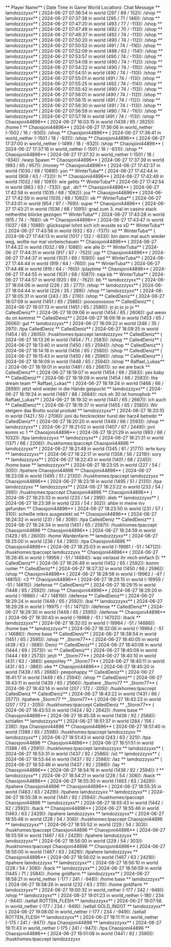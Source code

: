 ** Player Name** ( Date  Time in  Game World Location):  Chat Message
** Iamdozzzyxx** ( 2024-06-27  07:36:54 in  world (297 / 89 / 152)): /shop
** Iamdozzzyxx** ( 2024-06-27  07:37:38 in  world (295 / 71 / 146)): /shop
** Iamdozzzyxx** ( 2024-06-27  07:47:20 in  world (493 / 77 / -113)): /shop
** Iamdozzzyxx** ( 2024-06-27  07:47:49 in  world (492 / 70 / -113)): /shop
** Iamdozzzyxx** ( 2024-06-27  07:48:37 in  world (492 / 74 / -113)): /shop
** Iamdozzzyxx** ( 2024-06-27  07:50:20 in  world (490 / 74 / -112)): /shop
** Iamdozzzyxx** ( 2024-06-27  07:50:52 in  world (491 / 74 / -116)): /shop
** Iamdozzzyxx** ( 2024-06-27  07:52:09 in  world (488 / 63 / -114)): /shop
** Iamdozzzyxx** ( 2024-06-27  07:53:57 in  world (490 / 74 / -113)): /shop
** Iamdozzzyxx** ( 2024-06-27  07:54:08 in  world (490 / 74 / -112)): /shop
** Iamdozzzyxx** ( 2024-06-27  07:54:22 in  world (490 / 74 / -115)): /shop
** Iamdozzzyxx** ( 2024-06-27  07:54:51 in  world (490 / 74 / -110)): /shop
** Iamdozzzyxx** ( 2024-06-27  07:55:01 in  world (491 / 74 / -113)): /shop
** Iamdozzzyxx** ( 2024-06-27  07:55:25 in  world (492 / 74 / -114)): /shop
** Iamdozzzyxx** ( 2024-06-27  07:55:42 in  world (490 / 74 / -113)): /shop
** Iamdozzzyxx** ( 2024-06-27  07:56:01 in  world (490 / 74 / -112)): /shop
** Iamdozzzyxx** ( 2024-06-27  07:56:15 in  world (491 / 74 / -112)): /shop
** Iamdozzzyxx** ( 2024-06-27  07:56:30 in  world (491 / 74 / -113)): /shop
** Iamdozzzyxx** ( 2024-06-27  07:56:59 in  world (490 / 74 / -110)): /shop
** Iamdozzzyxx** ( 2024-06-27  07:57:19 in  world (491 / 74 / -113)): /shop
** Chaosjoni44896** ( 2024-06-27  16:03:15 in  world (1439 / 65 / 2625)): /home f
** Chaosjoni44896** ( 2024-06-27  17:36:06 in  world_nether (-1502 / 16 / -930)): /shop
** Chaosjoni44896** ( 2024-06-27  17:36:41 in  world_nether (-1501 / 18 / -931)): /shop
** Chaosjoni44896** ( 2024-06-27  17:37:00 in  world_nether (-1499 / 18 / -932)): /shop
** Chaosjoni44896** ( 2024-06-27  17:37:16 in  world_nether (-1501 / 18 / -931)): /shop
** Chaosjoni44896** ( 2024-06-27  17:37:32 in  world_nether (-1501 / 18 / -934)): /warp Spawn
** Chaosjoni44896** ( 2024-06-27  17:37:39 in  world (993 / 65 / 957)): /money
** Chaosjoni44896** ( 2024-06-27  17:42:37 in  world (1030 / 68 / 1089)): yoo
** WinterTuba** ( 2024-06-27  17:42:44 in  world (908 / 63 / -732)): hi
** Chaosjoni44896** ( 2024-06-27  17:42:49 in  world (1032 / 68 / 1091)): wie gehts
** WinterTuba** ( 2024-06-27  17:42:54 in  world (883 / 63 / -733)): gut , dir?
** Chaosjoni44896** ( 2024-06-27  17:42:58 in  world (1035 / 68 / 1092)): joa
** Chaosjoni44896** ( 2024-06-27  17:42:59 in  world (1035 / 68 / 1092)): ok
** WinterTuba** ( 2024-06-27  17:43:01 in  world (954 / 97 / -769)): super
** Chaosjoni44896** ( 2024-06-27  17:43:21 in  world (1036 / 68 / 1091)): grad zum 3. mal im casino stack netherithe blöcke gezogen
** WinterTuba** ( 2024-06-27  17:43:28 in  world (915 / 74 / -768)): ok
** Chaosjoni44896** ( 2024-06-27  17:43:47 in  world (1037 / 68 / 1088)): glücksspiel lohnt sich ich wusste es xD
** WinterTuba** ( 2024-06-27  17:43:56 in  world (932 / 63 / -737)): xd
** WinterTuba** ( 2024-06-27  17:44:13 in  world (1017 / 132 / -833)): bin dann mal auch wieder weg, wollte nur mal vorbeischauen
** Chaosjoni44896** ( 2024-06-27  17:44:22 in  world (1032 / 69 / 1086)): wie alle D:
** WinterTuba** ( 2024-06-27  17:44:31 in  world (917 / 87 / -752)): jup
** Chaosjoni44896** ( 2024-06-27  17:44:37 in  world (1031 / 69 / 1090)): sad
** WinterTuba** ( 2024-06-27  17:44:44 in  world (919 / 64 / -760)): joa
** WinterTuba** ( 2024-06-27  17:44:48 in  world (919 / 64 / -760)): /playtime
** Chaosjoni44896** ( 2024-06-27  17:44:55 in  world (1031 / 68 / 1087)): naja bb
** WinterTuba** ( 2024-06-27  17:44:57 in  world (920 / 69 / -762)): bb
** Iamdozzzyxx** ( 2024-06-27  18:04:06 in  world (226 / 35 / 277)): /shop
** Iamdozzzyxx** ( 2024-06-27  18:04:44 in  world (226 / 35 / 289)): /shop
** Iamdozzzyxx** ( 2024-06-27  18:05:31 in  world (243 / 35 / 278)): /shop
** CalledDeniz** ( 2024-06-27  18:07:09 in  world (1451 / 65 / 2586)): jooooooooooo
** CalledDeniz** ( 2024-06-27  18:07:13 in  world (1451 / 65 / 2586)): jo jo jo jo jo
** CalledDeniz** ( 2024-06-27  18:09:06 in  world (1454 / 65 / 2606)): gut wenn du on kommst
** CalledDeniz** ( 2024-06-27  18:09:18 in  world (1453 / 65 / 2606)): gut
** Iamdozzzyxx** ( 2024-06-27  18:09:22 in  world (246 / 35 / 297)): /tpa CalledDeniz
** CalledDeniz** ( 2024-06-27  18:09:25 in  world (1454 / 65 / 2605)): /huskhomes:tpaccept Iamdozzzyxx
** CalledDeniz** ( 2024-06-27  18:13:26 in  world (1454 / 71 / 2583)): /shop
** CalledDeniz** ( 2024-06-27  18:13:40 in  world (1450 / 65 / 2594)): /shop
** CalledDeniz** ( 2024-06-27  18:14:18 in  world (1456 / 65 / 2580)): /shop
** CalledDeniz** ( 2024-06-27  18:15:43 in  world (1450 / 66 / 2596)): /shop
** CalledDeniz** ( 2024-06-27  18:16:09 in  world (1448 / 65 / 2594)): /shop
** Raffael_Lukas** ( 2024-06-27  18:19:01 in  world (1481 / 65 / 2687)): so we are back
** CalledDeniz** ( 2024-06-27  18:19:07 in  world (1454 / 66 / 2583)): yes baby
** CalledDeniz** ( 2024-06-27  18:19:09 in  world (1454 / 66 / 2583)): the dream team
** Raffael_Lukas** ( 2024-06-27  18:19:24 in  world (1468 / 66 / 2699)): jetzt wird wieder in die Hände gespuckt
** Iamdozzzyxx** ( 2024-06-27  18:19:24 in  world (1487 / 88 / 2684)): nick eh 30 ist homophob
** Raffael_Lukas** ( 2024-06-27  18:19:32 in  world (1441 / 65 / 2667)): ich auch
** CalledDeniz** ( 2024-06-27  18:19:37 in  world (1455 / 65 / 2580)): Wir steigern das Brutto sozial produkt
** Iamdozzzyxx** ( 2024-06-27  18:20:10 in  world (1421 / 50 / 2706)): joni du ferckreckter hund der harz4 betreibt
** CalledDeniz** ( 2024-06-27  18:20:20 in  world (1449 / 66 / 2593)): /shop
** Iamdozzzyxx** ( 2024-06-27  18:21:02 in  world (1407 / 97 / 2449)): joni komm vc 1
** Chaosjoni44896** ( 2024-06-27  18:21:29 in  world (993 / 66 / 1032)): /tpa Iamdozzzyxx
** Iamdozzzyxx** ( 2024-06-27  18:21:31 in  world (1371 / 66 / 2206)): /huskhomes:tpaccept Chaosjoni44896
** Iamdozzzyxx** ( 2024-06-27  18:21:48 in  world (1345 / 61 / 2177)): wrte kury
** Iamdozzzyxx** ( 2024-06-27  18:22:17 in  world (1358 / 56 / 2219)): sory
** Iamdozzzyxx** ( 2024-06-27  18:22:43 in  world (1401 / 68 / 2245)): /home base
** Iamdozzzyxx** ( 2024-06-27  18:23:05 in  world (227 / 54 / 305)): /tpahere Chaosjoni44896
** Chaosjoni44896** ( 2024-06-27  18:23:08 in  world (1495 / 51 / 2130)): /huskhomes:tpaccept Iamdozzzyxx
** Chaosjoni44896** ( 2024-06-27  18:23:19 in  world (1495 / 51 / 2131)): /tpa Iamdozzzyxx
** Iamdozzzyxx** ( 2024-06-27  18:23:22 in  world (233 / 54 / 299)): /huskhomes:tpaccept Chaosjoni44896
** Chaosjoni44896** ( 2024-06-27  18:23:33 in  world (233 / 54 / 299)): dieb
** Iamdozzzyxx** ( 2024-06-27  18:23:39 in  world (233 / 54 / 302)): ahbe in meine inv gefunden
** Chaosjoni44896** ( 2024-06-27  18:23:50 in  world (231 / 57 / 310)): scheiße mikro ausgestekt xd
** Chaosjoni44896** ( 2024-06-27  18:24:32 in  world (231 / 56 / 309)): /tpa CalledDeniz
** CalledDeniz** ( 2024-06-27  18:24:34 in  world (1451 / 65 / 2597)): /huskhomes:tpaccept Chaosjoni44896
** Chaosjoni44896** ( 2024-06-27  18:24:59 in  world (1429 / 65 / 2600)): /home Wardenfarm
** Iamdozzzyxx** ( 2024-06-27  18:25:00 in  world (236 / 54 / 290)): /tpa Chaosjoni44896
** Chaosjoni44896** ( 2024-06-27  18:25:03 in  world (-19961 / -51 / 14712)): /huskhomes:tpaccept Iamdozzzyxx
** Chaosjoni44896** ( 2024-06-27  18:26:45 in  world (-19956 / -51 / 14684)): was verlasst ihr mich einfach D:
** CalledDeniz** ( 2024-06-27  18:26:49 in  world (1452 / 65 / 2592)): komm runter
** CalledDeniz** ( 2024-06-27  18:27:32 in  world (1450 / 66 / 2596)): /shop
** Chaosjoni44896** ( 2024-06-27  18:28:56 in  world (-19962 / -47 / 14815)): <3
** Chaosjoni44896** ( 2024-06-27  18:29:15 in  world (-19959 / -51 / 14815)): /defense
** CalledDeniz** ( 2024-06-27  18:29:15 in  world (1448 / 65 / 2592)): /shop
** Chaosjoni44896** ( 2024-06-27  18:29:20 in  world (-19960 / -47 / 14819)): /defense
** CalledDeniz** ( 2024-06-27  18:29:24 in  world (1448 / 65 / 2592)): /bal
** Iamdozzzyxx** ( 2024-06-27  18:29:28 in  world (-19975 / -51 / 14712)): /defense
** CalledDeniz** ( 2024-06-27  18:29:30 in  world (1449 / 65 / 2595)): /defense
** Chaosjoni44896** ( 2024-06-27  18:30:43 in  world (-19968 / -51 / 14702)): /back
** Iamdozzzyxx** ( 2024-06-27  18:32:02 in  world (-19964 / -51 / 14686)): /home bae
** Iamdozzzyxx** ( 2024-06-27  18:32:06 in  world (-19964 / -51 / 14686)): /home base
** CalledDeniz** ( 2024-06-27  18:38:54 in  world (1451 / 65 / 2595)): /shop
** _Storm77** ( 2024-06-27  18:40:05 in  world (439 / 63 / -388)): Deniz
** CalledDeniz** ( 2024-06-27  18:40:08 in  world (1444 / 69 / 2573)): vc
** CalledDeniz** ( 2024-06-27  18:40:09 in  world (1444 / 69 / 2573)): jetzt
** _Storm77** ( 2024-06-27  18:40:10 in  world (431 / 63 / -386)): peepoHey
** _Storm77** ( 2024-06-27  18:40:11 in  world (431 / 63 / -386)): oke
** Chaosjoni44896** ( 2024-06-27  18:40:20 in  world (1439 / 65 / 2668)): peepohappy
** CalledDeniz** ( 2024-06-27  18:41:17 in  world (1449 / 65 / 2594)): /shop
** CalledDeniz** ( 2024-06-27  18:43:11 in  world (1439 / 65 / 2566)): /tpahere _Storm77
** _Storm77** ( 2024-06-27  18:43:14 in  world (207 / 172 / -205)): /huskhomes:tpaccept CalledDeniz
** CalledDeniz** ( 2024-06-27  18:43:22 in  world (1431 / 66 / 2577)): /tpahere _Storm77
** _Storm77** ( 2024-06-27  18:43:23 in  world (207 / 172 / -205)): /huskhomes:tpaccept CalledDeniz
** _Storm77** ( 2024-06-27  18:43:53 in  world (1424 / 92 / 2642)): /home base
** Chaosjoni44896** ( 2024-06-27  18:45:38 in  world (1436 / 92 / 2588)): schlafen
** Iamdozzzyxx** ( 2024-06-27  18:51:37 in  world (284 / 156 / 238)): /tpa Chaosjoni44896
** Chaosjoni44896** ( 2024-06-27  18:51:40 in  world (1389 / 65 / 2598)): /huskhomes:tpaccept Iamdozzzyxx
** Iamdozzzyxx** ( 2024-06-27  18:51:43 in  world (243 / 63 / 321)): /tpa Chaosjoni44896
** Chaosjoni44896** ( 2024-06-27  18:51:51 in  world (1388 / 65 / 2591)): /huskhomes:tpaccept Iamdozzzyxx
** Iamdozzzyxx** ( 2024-06-27  18:53:31 in  world (1437 / 92 / 2586)): /sit
** Iamdozzzyxx** ( 2024-06-27  18:53:44 in  world (1437 / 92 / 2586)): /laz
** Iamdozzzyxx** ( 2024-06-27  18:53:46 in  world (1437 / 92 / 2586)): /lay
** Chaosjoni44896** ( 2024-06-27  18:54:16 in  world (1436 / 92 / 2594)): f
** Iamdozzzyxx** ( 2024-06-27  18:54:21 in  world (228 / 54 / 306)): /back
** Chaosjoni44896** ( 2024-06-27  18:55:30 in  world (1463 / 63 / 2429)): /tpahere Chaosjoni44896
** Chaosjoni44896** ( 2024-06-27  18:55:35 in  world (1463 / 63 / 2429)): /tpahere Iamdozzzyxx
** Iamdozzzyxx** ( 2024-06-27  18:55:38 in  world (1441 / 92 / 2594)): /huskhomes:tpaccept Chaosjoni44896
** Iamdozzzyxx** ( 2024-06-27  18:55:43 in  world (1442 / 92 / 2592)): /back
** Chaosjoni44896** ( 2024-06-27  18:55:46 in  world (1463 / 63 / 2429)): /tpahere Iamdozzzyxx
** Iamdozzzyxx** ( 2024-06-27  18:55:48 in  world (228 / 54 / 306)): /huskhomes:tpaccept Chaosjoni44896
** Iamdozzzyxx** ( 2024-06-27  18:55:52 in  world (229 / 54 / 303)): /huskhomes:tpaccept Chaosjoni44896
** Chaosjoni44896** ( 2024-06-27  18:55:59 in  world (1467 / 63 / 2429)): /tpahere Iamdozzzyxx
** Iamdozzzyxx** ( 2024-06-27  18:56:00 in  world (229 / 54 / 303)): /huskhomes:tpaccept Chaosjoni44896
** Chaosjoni44896** ( 2024-06-27  18:56:00 in  world (1467 / 63 / 2429)): /tpahere Iamdozzzyxx
** Chaosjoni44896** ( 2024-06-27  18:56:02 in  world (1467 / 63 / 2429)): /tpahere Iamdozzzyxx
** Iamdozzzyxx** ( 2024-06-27  18:56:10 in  world (228 / 54 / 306)): /back
** Iamdozzzyxx** ( 2024-06-27  18:56:59 in  world (1445 / 71 / 2584)): /home goldfarm
** Iamdozzzyxx** ( 2024-06-27  18:58:21 in  world_nether (-177 / 241 / -948)): /home base
** Iamdozzzyxx** ( 2024-06-27  18:58:26 in  world (232 / 63 / 311)): /home goldfarm
** Iamdozzzyxx** ( 2024-06-27  19:00:32 in  world_nether (-177 / 242 / -948)): /shop
** Iamdozzzyxx** ( 2024-06-27  19:01:23 in  world_nether (-180 / 234 / -944)): /sellall ROTTEN_FLESH
** Iamdozzzyxx** ( 2024-06-27  19:07:56 in  world_nether (-177 / 234 / -949)): /sellall GOLD_INGOT
** Iamdozzzyxx** ( 2024-06-27  19:08:00 in  world_nether (-177 / 234 / -949)): /sellall ROTTEN_FLESH
** Iamdozzzyxx** ( 2024-06-27  19:11:11 in  world_nether (-175 / 241 / -947)): /tpa Chaosjoni44896
** Iamdozzzyxx** ( 2024-06-27  19:11:43 in  world_nether (-175 / 241 / -947)): /tpa Chaosjoni44896
** Chaosjoni44896** ( 2024-06-27  19:51:08 in  world (1441 / 92 / 2590)): /huskhomes:tpaccept Iamdozzzyxx

